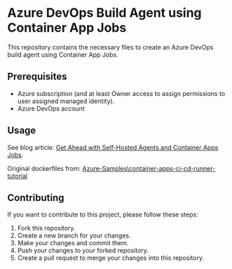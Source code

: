 # Azure DevOps Build Agent using Container App Jobs

This repository contains the necessary files to create an Azure DevOps build agent using Container App Jobs.

## Prerequisites

- Azure subscription (and at least Owner access to assign permissions to user assigned managed identity).
- Azure DevOps account

## Usage

See blog article: [Get Ahead with Self-Hosted Agents and Container Apps Jobs](https://luke.geek.nz/azure/hosted-agents-container-apps-job/).

Original dockerfiles from: [Azure-Samples\container-apps-ci-cd-runner-tutorial](https://github.com/Azure-Samples/container-apps-ci-cd-runner-tutorial/tree/main)

## Contributing

If you want to contribute to this project, please follow these steps:

1. Fork this repository.
2. Create a new branch for your changes.
3. Make your changes and commit them.
4. Push your changes to your forked repository.
5. Create a pull request to merge your changes into this repository.

